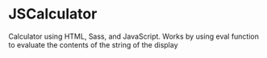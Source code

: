 # JSCalculator
Calculator using HTML, Sass, and JavaScript. Works by using eval function to evaluate the contents of the string of the display
